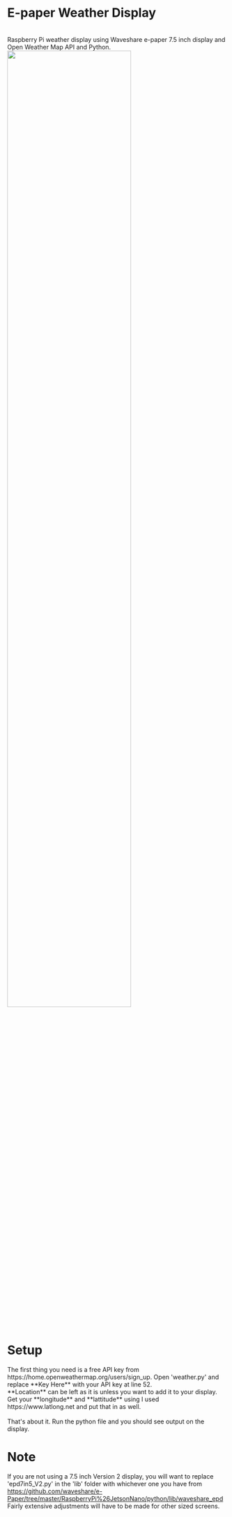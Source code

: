 <h1>E-paper Weather Display</h1>
<br>
  Raspberry Pi weather display using Waveshare e-paper 7.5 inch display and Open Weather Map API and Python.
<img src="https://github.com/AbnormalDistributions/e_paper_weather_display/blob/master/photo.jpg" width=75% height=75%> <br>

<h1>Setup</h1>
The first thing you need is a free API key from https://home.openweathermap.org/users/sign_up.
Open 'weather.py' and replace **Key Here** with your API key at line 52.<br>
**Location** can be left as it is unless you want to add it to your display.<br>
Get your **longitude** and **lattitude** using I used https://www.latlong.net and put that in as well.<br>
<br>
That's about it. Run the python file and you should see output on the display. 

# Note 
If you are not using a 7.5 inch Version 2 display, you will want to replace 'epd7in5_V2.py' in the 'lib' folder with whichever one you have from https://github.com/waveshare/e-Paper/tree/master/RaspberryPi%26JetsonNano/python/lib/waveshare_epd<br>
Fairly extensive adjustments will have to be made for other sized screens.
